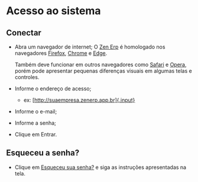 # Acesso ao sistema

## Conectar

* Abra um navegador de internet;
    O [Zen Erp](/) é homologado nos navegadores [Firefox](https://www.mozilla.org/pt-BR/firefox/new/), [Chrome](https://www.google.com/intl/pt-BR/chrome/) e [Edge](https://www.microsoft.com/pt-br/edge).
    
    Também deve funcionar em outros navegadores como [Safari](https://www.apple.com/br/safari/) e [Opera](https://www.opera.com/pt-br), porém pode apresentar pequenas diferenças visuais em algumas telas e controles.
* Informe o endereço de acesso;
    * ex: [http://suaempresa.zenerp.app.br]{.input}
* Informe o e-mail;
* Informe a senha;
* Clique em Entrar.

## Esqueceu a senha?

* Clique em [Esqueceu sua senha?]() e siga as instruções apresentadas na tela.